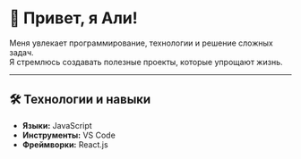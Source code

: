 # 👋 Привет, я Али!

Меня увлекает программирование, технологии и решение сложных задач.  
Я стремлюсь создавать полезные проекты, которые упрощают жизнь.

---

## 🛠️ Технологии и навыки

- **Языки:** JavaScript
- **Инструменты:** VS Code
- **Фреймворки:** React.js
